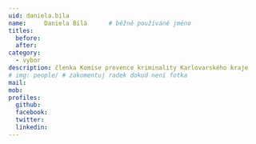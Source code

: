 ```yaml
---
uid: daniela.bila
name:     Daniela Bílá  	# běžně používáné jméno
titles:
  before:
  after:
category:
  - vybor
description: členka Komise prevence kriminality Karlovarského kraje
# img: people/ # zakomentuj radek dokud není fotka
mail:
mob: 
profiles:
  github:
  facebook:
  twitter:
  linkedin:
---
```



